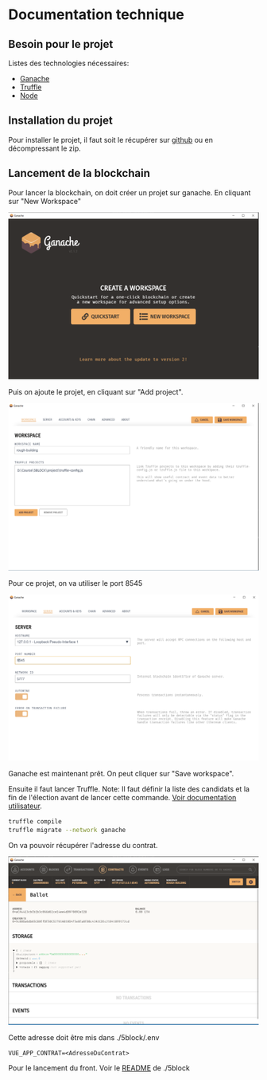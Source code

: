 # Documentation technique

## Besoin pour le projet

Listes des technologies nécessaires:

- [Ganache](https://www.trufflesuite.com/ganache)
- [Truffle](https://www.trufflesuite.com/truffle)
- [Node](https://nodejs.org/en/)

## Installation du projet

Pour installer le projet, il faut soit le récupérer sur [github](https://github.com/Esquimor/5BLOC) ou en décompressant le zip.

## Lancement de la blockchain

 Pour lancer la blockchain, on doit créer un projet sur ganache. En cliquant sur "New Workspace"

![Ganache_Start](.\images\Ganache_Start.PNG)

Puis on ajoute le projet, en cliquant sur "Add project".

![Ganache_Workspace](.\images\Ganache_Workspace.PNG)

Pour ce projet, on va utiliser le port 8545

![Ganache_Server](.\images\Ganache_Server.PNG)

Ganache est maintenant prêt. On peut cliquer sur "Save workspace".



Ensuite il faut lancer Truffle. Note: Il faut définir la liste des candidats et la fin de l'élection avant de lancer cette commande. [Voir documentation utilisateur](./Technique.md).

```bash
truffle compile
truffle migrate --network ganache
```



On va pouvoir récupérer l'adresse du contrat.

![Ganache_Contract](.\images\Ganache_Contract.PNG)

 Cette adresse doit être mis dans ./5block/.env

```
VUE_APP_CONTRAT=<AdresseDuContrat>
```

Pour le lancement du front. Voir le [README](./5block/README.md) de ./5block

